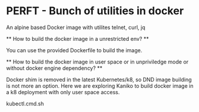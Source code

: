 # PERFT - Bunch of utilities in docker

An alpine based Docker image with utilites telnet, curl, jq

** How to build the docker image in a unrestricted env? **

You can use the provided Dockerfile to build the image.

** How to build the docker image in user space or in unpriviledge mode or without docker engine dependency? **

Docker shim is removed in the latest Kubernetes/k8, so DND image building is not more an option. Here we are exploring Kaniko to build docker image in a k8 deployment with only user space access. 

kubectl.cmd.sh
